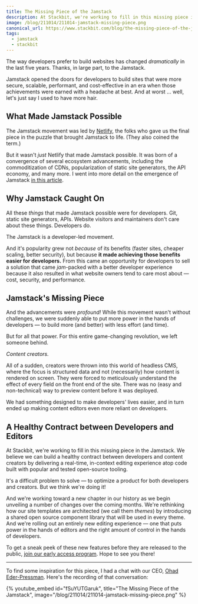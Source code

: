 ```yaml
---
title: The Missing Piece of the Jamstack
description: At Stackbit, we're working to fill in this missing piece in the Jamstack. We believe we can build a healthy contract between developers and content creators.
image: /blog/211014/211014-jamstack-missing-piece.png
canonical_url: https://www.stackbit.com/blog/the-missing-piece-of-the-jamstack/
tags:
  - jamstack
  - stackbit
---
```


The way developers prefer to build websites has changed _dramatically_ in the last five years. Thanks, in large part, to the Jamstack.

Jamstack opened the doors for developers to build sites that were more secure, scalable, performant, and cost-effective in an era when those achievements were earned with a headache at best. And at worst ... well, let's just say I used to have more hair.

## What Made Jamstack Possible

The Jamstack movement was led by [Netlify](https://www.netlify.com/), the folks who gave us the final piece in the puzzle that brought Jamstack to life. (They also coined the term.)

But it wasn't _just_ Netlify that made Jamstack possible. It was born of a convergence of several ecosystem advancements, including the commoditization of CDNs, popularization of static site generators, the API economy, and many more. I went into more detail on the emergence of Jamstack [in this article](https://www.stackbit.com/blog/what-made-the-essence-of-jamstack-possible/).

## Why Jamstack Caught On

All these _things_ that made Jamstack possible were for developers. Git, static site generators, APIs. Website visitors and maintainers don't care about these things. Developers do.

The Jamstack is a developer-led movement.

And it's popularity grew not _because_ of its benefits (faster sites, cheaper scaling, better security), but because **it made achieving those benefits easier for developers.** From this came an opportunity for developers to sell a solution that came _jam_-packed with a better developer experience because it also resulted in what website owners tend to care most about — cost, security, and performance.

## Jamstack's Missing Piece

And the advancements were _profound!_ While this movement wasn't without challenges, we were suddenly able to put more power in the hands of developers — to build more (and better) with less effort (and time).

But for all that power. For this entire game-changing revolution, we left someone behind.

_Content creators._

All of a sudden, creators were thrown into this world of headless CMS, where the focus is structured data and not (necessarily) how content is rendered on screen. They were forced to meticulously understand the effect of every field on the front end of the site. There was no (easy and non-technical) way to preview content before it was deployed.

We had something designed to make developers' lives easier, and in turn ended up making content editors even more reliant on developers.

## A Healthy Contract between Developers and Editors

At Stackbit, we're working to fill in this missing piece in the Jamstack. We believe we can build a healthy contract between developers and content creators by delivering a real-time, in-context editing experience atop code built with popular and tested open-source tooling.

It's a difficult problem to solve — to optimize a product for both developers and creators. But we think we're doing it!

And we're working toward a new chapter in our history as we begin unveiling a number of changes over the coming months. We're rethinking how our site templates are architected (we call them _themes_) by introducing a shared open source component library that will be used in every theme. And we're rolling out an entirely new editing experience — one that puts power in the hands of editors and the right amount of control in the hands of developers.

To get a sneak peek of these new features before they are released to the public, [join our early access program](https://www.stackbit.com/early-access). Hope to see you there!

---

To find some inspiration for this piece, I had a chat with our CEO, [Ohad Eder-Pressman](https://twitter.com/ohadpr). Here's the recording of that conversation:

{% youtube_embed
    id="fSuYUTGaruk",
    title="The Missing Piece of the Jamstack",
    image="/blog/211014/211014-jamstack-missing-piece.png" %}
